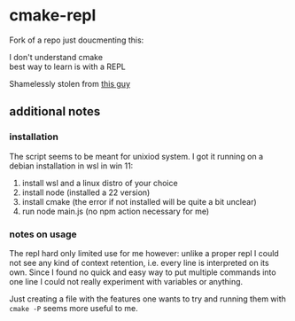 # cmake-repl

Fork of a repo just doucmenting this:

I don't understand cmake  
best way to learn is with a REPL  

Shamelessly stolen from [this guy](https://gist.github.com/DanielG/707163)

## additional notes 
### installation
The script seems to be meant for unixiod system. I got it running on a debian installation in wsl in win 11:

1. install wsl and a linux distro of your choice
2. install node (installed a 22 version)
3. install cmake (the error if not installed will be quite a bit unclear)
4. run node main.js (no npm action necessary for me)

### notes on usage
The repl hard only limited use for me however:  unlike a proper repl I could not see  any kind of context retention, i.e. every line is interpreted on its own. Since I found no quick and easy way to  put multiple commands into one line I could not really experiment with variables or anything.

Just creating a file with the features one wants to try and running them with `cmake -P` seems more useful to me.
